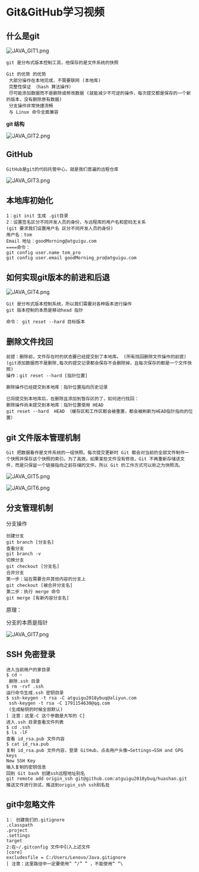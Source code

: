 # Git&GitHub学习视频

## 什么是git

![JAVA_GIT1.png](https://github.com/zhaodahan/zhao_Note/blob/master/wiki_img/JAVA_GIT1.png?raw=true)

```
git 是分布式版本控制工具，他保存的是文件系统的快照

Git 的优势 的优势
 大部分操作在本地完成，不需要联网 (本地库)
 完整性保证 （hash 算法操作）
 尽可能添加数据而不是删除或修改数据 (就能减少不可逆的操作，每次提交都是保存的一个新的版本，没有删除原有数据)
 分支操作非常快捷流畅
 与 Linux 命令全面兼容
```

**git 结构**

![JAVA_GIT2.png](https://github.com/zhaodahan/zhao_Note/blob/master/wiki_img/JAVA_GIT2.png?raw=true)

## GitHub

```
GitHub是git的代码托管中心，就是我们普遍的远程仓库
```

![JAVA_GIT3.png](https://github.com/zhaodahan/zhao_Note/blob/master/wiki_img/JAVA_GIT3.png?raw=true)

## 本地库初始化

```
1：git init 生成 .git目录
2：设置签名区分不同开发人员的身份，与远程库的用户名和密码无关系
(git 要求我们设置用户名 区分不同开发人员的身份)
用户名：tom
Email 地址：goodMorning@atguigu.com
====命令：
git config user.name tom_pro
git config user.email goodMorning_pro@atguigu.com

```



## 如何实现git版本的前进和后退

![JAVA_GIT4.png](https://github.com/zhaodahan/zhao_Note/blob/master/wiki_img/JAVA_GIT4.png?raw=true)

```
Git 是分布式版本控制系统，所以我们需要对各种版本进行操作
git 版本控制的本质是移动head 指针

命令： git reset --hard 目标版本
```

## 删除文件找回

```
前提：删除前，文件存在时的状态要已经提交到了本地库。 (所有找回删除文件操作的前提)
(git添加数据而不是删除,每次的提交记录都会保存不会删除掉，且每次保存的都是一个文件快照)
操作：git reset --hard [指针位置]

删除操作已经提交到本地库：指针位置指向历史记录

已将提交到本地库后，在删除且添加到暂存区的了，如何进行找回：
删除操作尚未提交到本地库：指针位置使用 HEAD
git reset --hard  HEAD （缓存区和工作区都会被重置，都会被刷新为HEAD指针指向的位置）
```

## git 文件版本管理机制

```
Git 把数据看作是文件系统的一组快照。每次提交更新时 Git 都会对当前的全部文件制作一个快照并保存这个快照的索引。为了高效，如果某些文件没有修改，Git 不再重新存储该文件，而是只保留一个链接指向之前存储的文件。所以 Git 的工作方式可以称之为快照流。
```

![JAVA_GIT5.png](https://github.com/zhaodahan/zhao_Note/blob/master/wiki_img/JAVA_GIT5.png?raw=true)



![JAVA_GIT6.png](https://github.com/zhaodahan/zhao_Note/blob/master/wiki_img/JAVA_GIT6.png?raw=true)

## 分支管理机制

分支操作

```
创建分支
git branch [分支名]
查看分支
git branch -v
切换分支
git checkout [分支名]
合并分支
第一步：站在需要合并其他内容的分支上
git checkout [被合并分支名]
第二步：执行 merge 命令
git merge [有新内容分支名]
```

原理：

分支的本质是指针

![JAVA_GIT7.png](https://github.com/zhaodahan/zhao_Note/blob/master/wiki_img/JAVA_GIT7.png?raw=true)

## SSH 免密登录

```
进入当前用户的家目录
$ cd ~
 删除.ssh 目录
$ rm -rvf .ssh
运行命令生成.ssh 密钥目录
$ ssh-keygen -t rsa -C atguigu2018ybuq@aliyun.com
 ssh-keygen -t rsa -C 1791154630@qq.com
 (生成秘钥的时候全部默认)
[ 注意：这里-C 这个参数是大写的 C]
进入.ssh 目录查看文件列表
$ cd .ssh
$ ls -lF
查看 id_rsa.pub 文件内容
$ cat id_rsa.pub
复制 id_rsa.pub 文件内容，登录 GitHub，点击用户头像→Settings→SSH and GPG
keys
New SSH Key
输入复制的密钥信息
回到 Git bash 创建ssh远程地址别名
git remote add origin_ssh git@github.com:atguigu2018ybuq/huashan.git
推送文件进行测试，推送到origin_ssh ssh别名处
```

## git中忽略文件

```
1： 创建我们的.gitignore
.classpath
.project
.settings
target
2:在~/.gitconfig 文件中引入上述文件
[core]
excludesfile = C:/Users/Lenovo/Java.gitignore
[ 注意：这里路径中一定要使用“ “/” ” ，不能使用“ “\

```


